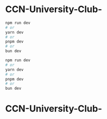# CCN-University-Club-

```bash
npm run dev
# or
yarn dev
# or
pnpm dev
# or
bun dev
```

```bash
npm run dev
# or
yarn dev
# or
pnpm dev
# or
bun dev
```

# CCN-University-Club-
